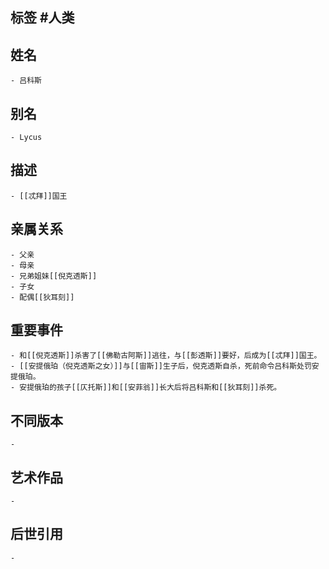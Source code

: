 ## 标签  #人类
## 姓名
	- 吕科斯
## 别名
	- Lycus
## 描述
	- [[忒拜]]国王
## 亲属关系
	- 父亲
	- 母亲
	- 兄弟姐妹[[倪克透斯]]
	- 子女
	- 配偶[[狄耳刻]]
## 重要事件
	- 和[[倪克透斯]]杀害了[[佛勒古阿斯]]逃往，与[[彭透斯]]要好，后成为[[忒拜]]国王。
	- [[安提俄珀（倪克透斯之女）]]与[[宙斯]]生子后，倪克透斯自杀，死前命令吕科斯处罚安提俄珀。
	- 安提俄珀的孩子[[仄托斯]]和[[安菲翁]]长大后将吕科斯和[[狄耳刻]]杀死。
## 不同版本
	-
## 艺术作品
	-
## 后世引用
	-

